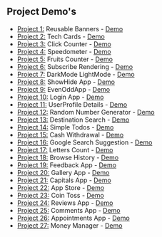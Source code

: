 ## Project Demo's
- [Project 1:](https://github.com/tjmanoj/ccbp-reactjs/tree/main/reusableBanners) Reusable Banners - [Demo](https://tjmanojbanners.ccbp.tech/)
- [Project 2:](https://github.com/tjmanoj/ccbp-reactjs/tree/main/TechCards) Tech Cards -             [Demo](https://tjmanojcards.ccbp.tech/)
- [Project 3:](https://github.com/tjmanoj/ccbp-reactjs/tree/main/ClickCounter) Click Counter -       [Demo](https://tjmanojcounter.ccbp.tech/)
- [Project 4:](https://github.com/tjmanoj/ccbp-reactjs/tree/main/Speedometer) Speedometer -          [Demo](https://tjmanojspeed.ccbp.tech/)
- [Project 5:](https://github.com/tjmanoj/ccbp-reactjs/tree/main/FruitsCounter) Fruits Counter -     [Demo](https://tjmanojfruits.ccbp.tech/)
- [Project 6:](https://github.com/tjmanoj/ccbp-reactjs/tree/main/ConditionalRendering1) Subscribe Rendering -     [Demo](https://tjmanojcr1.ccbp.tech/)
- [Project 7:](https://github.com/tjmanoj/ccbp-reactjs/tree/main/ConditionalRendering2) DarkMode LightMode -     [Demo](https://tjcolormodes.ccbp.tech/)
- [Project 8:](https://github.com/tjmanoj/ccbp-reactjs/tree/main/ShowHideApp) ShowHide App -     [Demo](https://tjshowhideapp.ccbp.tech/)
- [Project 9:](https://github.com/tjmanoj/ccbp-reactjs/tree/main/EvenOddApp) EvenOddApp -     [Demo](https://tjevenoddapp.ccbp.tech/)
- [Project 10:](https://github.com/tjmanoj/ccbp-reactjs/tree/main/LoginApp) Login App -     [Demo](https://tjloginapp.ccbp.tech/)
- [Project 11:](https://github.com/tjmanoj/ccbp-reactjs/tree/main/UserProfile) UserProfile Details -     [Demo](https://tjuserdetails01.ccbp.tech/)
- [Project 12:](https://github.com/tjmanoj/ccbp-reactjs/tree/main/CounterApp) Random Number Generator -     [Demo](https://tjcounternumber.ccbp.tech/)
- [Project 13:](https://github.com/tjmanoj/ccbp-reactjs/tree/main/DestinationSearch) Destination Search -     [Demo](https://tjdestination.ccbp.tech/)
- [Project 14:](https://github.com/tjmanoj/ccbp-reactjs/tree/main/TodoList) Simple Todos -     [Demo](https://tjtodolist.ccbp.tech/)
- [Project 15:](https://github.com/tjmanoj/ccbp-reactjs/tree/main/TodoList) Cash Withdrawal -     [Demo](https://tjwithdrawal.ccbp.tech/)
- [Project 16:](https://github.com/tjmanoj/ccbp-reactjs/tree/main/googleSearchSuggestion) Google Search Suggestion -     [Demo](https://tjgooglesearch.ccbp.tech/)
- [Project 17:](https://github.com/tjmanoj/ccbp-reactjs/tree/main/LettersCalculator) Letters Count -     [Demo](https://tjlettercount.ccbp.tech/)
- [Project 18:](https://github.com/tjmanoj/ccbp-reactjs/tree/main/browserHistory) Browse History -     [Demo](https://tjhistory.ccbp.tech/)
- [Project 19:](https://github.com/tjmanoj/ccbp-reactjs/tree/main/FeedbackApp) Feedback App -     [Demo](https://tjfeedback.ccbp.tech/)
- [Project 20:](https://github.com/tjmanoj/ccbp-reactjs/tree/main/galleryApp) Gallery App -     [Demo](https://tjgalleryapp.ccbp.tech/)
- [Project 21:](https://github.com/tjmanoj/ccbp-reactjs/tree/main/CapitalsApp) Capitals App -     [Demo](https://tjcapitalapp.ccbp.tech/)
- [Project 22:](https://github.com/tjmanoj/ccbp-reactjs/tree/main/appStore) App Store -     [Demo](https://tjappstore.ccbp.tech/)
- [Project 23:](https://github.com/tjmanoj/ccbp-reactjs/tree/main/CoinToss) Coin Toss -     [Demo](https://tjcointoss.ccbp.tech/)
- [Project 24:](https://github.com/tjmanoj/ccbp-reactjs/tree/main/reviewsApp) Reviews App -     [Demo](https://tjreviews.ccbp.tech/)
- [Project 25:](https://github.com/tjmanoj/ccbp-reactjs/tree/main/commentsApp) Comments App -     [Demo](https://tjcomments.ccbp.tech/)
- [Project 26:](https://github.com/tjmanoj/ccbp-reactjs/tree/main/Appointments%20App) Appointments App -     [Demo](https://tjappointments.ccbp.tech/)
- [Project 27:](https://github.com/tjmanoj/ccbp-reactjs/tree/main/MoneyManager) Money Manager -     [Demo](https://tjmoneybank.ccbp.tech/)
